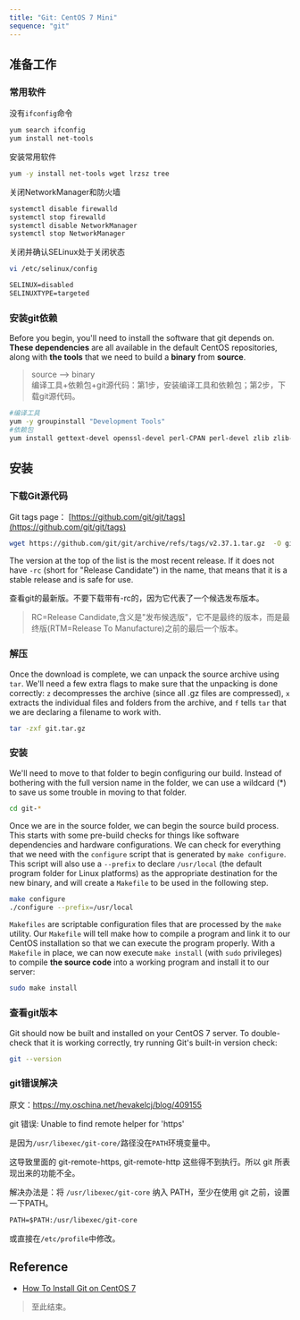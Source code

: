 ```yaml
---
title: "Git: CentOS 7 Mini"
sequence: "git"
---
```


## 准备工作

### 常用软件

没有`ifconfig`命令

```bash
yum search ifconfig
yum install net-tools
```

安装常用软件

```bash
yum -y install net-tools wget lrzsz tree
```

关闭NetworkManager和防火墙

```bash
systemctl disable firewalld
systemctl stop firewalld
systemctl disable NetworkManager
systemctl stop NetworkManager
```

关闭并确认SELinux处于关闭状态

```bash
vi /etc/selinux/config
```

```txt
SELINUX=disabled
SELINUXTYPE=targeted
```

### 安装git依赖

Before you begin, you'll need to install the software that git depends on. **These dependencies** are all available in the default CentOS repositories, along with **the tools** that we need to build a **binary** from **source**.

> source --> binary  
> 编译工具+依赖包+git源代码：第1步，安装编译工具和依赖包；第2步，下载git源代码。

```bash
#编译工具
yum -y groupinstall "Development Tools"
#依赖包
yum install gettext-devel openssl-devel perl-CPAN perl-devel zlib zlib-devel
```

## 安装

### 下载Git源代码

Git tags page： [https://github.com/git/git/tags](https://github.com/git/git/tags)

```bash
wget https://github.com/git/git/archive/refs/tags/v2.37.1.tar.gz  -O git.tar.gz
```

The version at the top of the list is the most recent release. If it does not have `-rc` (short for "Release Candidate") in the name, that means that it is a stable release and is safe for use.

查看git的最新版。不要下载带有-rc的，因为它代表了一个候选发布版本。

> RC=Release Candidate,含义是"发布候选版"，它不是最终的版本，而是最终版(RTM=Release To Manufacture)之前的最后一个版本。

### 解压

Once the download is complete, we can unpack the source archive using `tar`. We'll need a few extra flags to make sure that the unpacking is done correctly: `z` decompresses the archive (since all .gz files are compressed), `x` extracts the individual files and folders from the archive, and `f` tells `tar` that we are declaring a filename to work with.

```bash
tar -zxf git.tar.gz
```

### 安装

We'll need to move to that folder to begin configuring our build. Instead of bothering with the full version name in the folder, we can use a wildcard (*) to save us some trouble in moving to that folder.

```bash
cd git-*
```

Once we are in the source folder, we can begin the source build process. This starts with some pre-build checks for things like software dependencies and hardware configurations. We can check for everything that we need with the `configure` script that is generated by `make configure`. This script will also use a `--prefix` to declare `/usr/local` (the default program folder for Linux platforms) as the appropriate destination for the new binary, and will create a `Makefile` to be used in the following step.

```bash
make configure
./configure --prefix=/usr/local
```

`Makefiles` are scriptable configuration files that are processed by the `make` utility. Our `Makefile` will tell make how to compile a program and link it to our CentOS installation so that we can execute the program properly. With a `Makefile` in place, we can now execute `make install` (with `sudo` privileges) to compile **the source code** into a working program and install it to our server:

```bash
sudo make install
```

### 查看git版本

Git should now be built and installed on your CentOS 7 server. To double-check that it is working correctly, try running Git's built-in version check:

```bash
git --version
```

### git错误解决

原文：https://my.oschina.net/hevakelcj/blog/409155

git 错误: Unable to find remote helper for 'https'

是因为`/usr/libexec/git-core/`路径没在`PATH`环境变量中。

这导致里面的 git-remote-https, git-remote-http 这些得不到执行。所以 git 所表现出来的功能不全。

解决办法是：将 `/usr/libexec/git-core` 纳入 PATH，至少在使用 git 之前，设置一下PATH。

```txt
PATH=$PATH:/usr/libexec/git-core
```

或直接在`/etc/profile`中修改。

## Reference

- [How To Install Git on CentOS 7](https://www.digitalocean.com/community/tutorials/how-to-install-git-on-centos-7)

> 至此结束。

